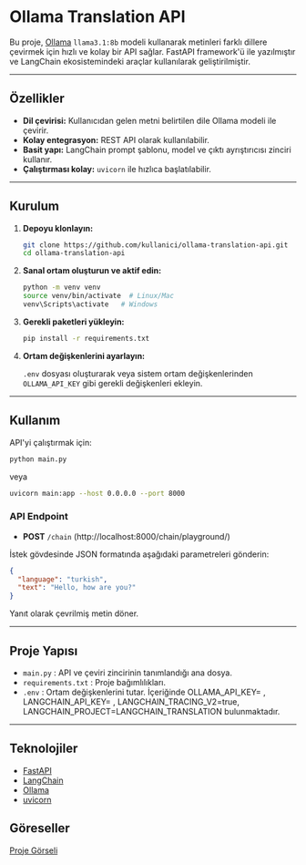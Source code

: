 
# Ollama Translation API

Bu proje, [Ollama](https://ollama.com) `llama3.1:8b` modeli kullanarak metinleri farklı dillere çevirmek için hızlı ve kolay bir API sağlar. FastAPI framework'ü ile yazılmıştır ve LangChain ekosistemindeki araçlar kullanılarak geliştirilmiştir.

---

## Özellikler

- **Dil çevirisi:** Kullanıcıdan gelen metni belirtilen dile Ollama modeli ile çevirir.
- **Kolay entegrasyon:** REST API olarak kullanılabilir.
- **Basit yapı:** LangChain prompt şablonu, model ve çıktı ayrıştırıcısı zinciri kullanır.
- **Çalıştırması kolay:** `uvicorn` ile hızlıca başlatılabilir.

---

## Kurulum

1. **Depoyu klonlayın:**

   ```bash
   git clone https://github.com/kullanici/ollama-translation-api.git
   cd ollama-translation-api
   ```

2. **Sanal ortam oluşturun ve aktif edin:**

   ```bash
   python -m venv venv
   source venv/bin/activate  # Linux/Mac
   venv\Scripts\activate   # Windows
   ```

3. **Gerekli paketleri yükleyin:**

   ```bash
   pip install -r requirements.txt
   ```

4. **Ortam değişkenlerini ayarlayın:**

   `.env` dosyası oluşturarak veya sistem ortam değişkenlerinden `OLLAMA_API_KEY` gibi gerekli değişkenleri ekleyin.

---

## Kullanım

API'yi çalıştırmak için:

```bash
python main.py
```

veya

```bash
uvicorn main:app --host 0.0.0.0 --port 8000
```

### API Endpoint

- **POST** `/chain`
(http://localhost:8000/chain/playground/)

İstek gövdesinde JSON formatında aşağıdaki parametreleri gönderin:

```json
{
  "language": "turkish",
  "text": "Hello, how are you?"
}
```

Yanıt olarak çevrilmiş metin döner.

---

## Proje Yapısı

- `main.py` : API ve çeviri zincirinin tanımlandığı ana dosya.
- `requirements.txt` : Proje bağımlılıkları.
- `.env` : Ortam değişkenlerini tutar. İçeriğinde OLLAMA_API_KEY= , LANGCHAIN_API_KEY= , LANGCHAIN_TRACING_V2=true, LANGCHAIN_PROJECT=LANGCHAIN_TRANSLATION bulunmaktadır.

---

## Teknolojiler

- [FastAPI](https://fastapi.tiangolo.com/)
- [LangChain](https://python.langchain.com/)
- [Ollama](https://ollama.com)
- [uvicorn](https://www.uvicorn.org/)

## Göreseller

[Proje Görseli](langsmith.png)
 
 
